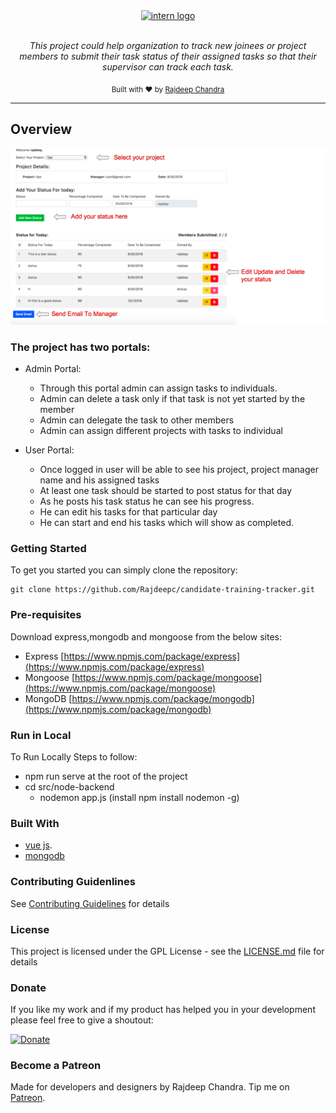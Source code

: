 <div align="center">
  <a href="#"><img src="https://github.com/Rajdeepc/intern-tracker/blob/master/github/internship.png?raw=true" alt="intern logo"></a>
  <br>
  <br>
  <p>
     <i>This project could help organization to track new joinees or project members to submit their task status of their assigned tasks so that their supervisor can track each task. </i>
  </p>
  <p>
  </p>
  <p>
    <sub>Built with ❤︎ by
      <a href="https://github.com/Rajdeepc">Rajdeep Chandra</a> 
    </sub>
  </p>
</div>

---



## Overview

![image](image.png)


### The project has two portals:
 * Admin Portal:
    - Through this portal admin can assign tasks to individuals.
    - Admin can delete a task only if that task is not yet started by the member
    - Admin can delegate the task to other members
    - Admin can assign different projects with tasks to individual

* User Portal: 
    - Once logged in user will be able to see his project, project manager name and his assigned tasks
    - At least one task should be started to post status for that day
    - As he posts his task status he can see his progress.
    - He can edit his tasks for that particular day
    - He can start and end his tasks which will show as completed.




### Getting Started

To get you started you can simply clone the repository:

```
git clone https://github.com/Rajdeepc/candidate-training-tracker.git
```


### Pre-requisites
Download express,mongodb and mongoose from the below sites:
 - Express [https://www.npmjs.com/package/express](https://www.npmjs.com/package/express)
 - Mongoose [https://www.npmjs.com/package/mongoose](https://www.npmjs.com/package/mongoose)
 - MongoDB [https://www.npmjs.com/package/mongodb](https://www.npmjs.com/package/mongodb)


### Run in Local

To Run Locally Steps to follow:

* npm run serve at the root of the project
* cd src/node-backend
    - nodemon app.js (install npm  install nodemon -g)

### Built With

* [vue js](https://github.com/vuejs/vue).
* [mongodb](https://github.com/mongodb/mongo)


### Contributing Guidenlines

See [Contributing Guidelines](CONTRIBUTING.md) for details

### License

This project is licensed under the GPL License - see the [LICENSE.md](LICENSE.md) file for details

### Donate

If you like my work and if my product has helped you in your development please feel free to give a shoutout:

[![Donate](https://img.shields.io/badge/Donate-PayPal-green.svg)](https://paypal.me/RajdeepC?locale.x=en_GB)

### Become a Patreon
Made for developers and designers by Rajdeep Chandra. Tip me on [Patreon](https://www.patreon.com/chandraraj).

